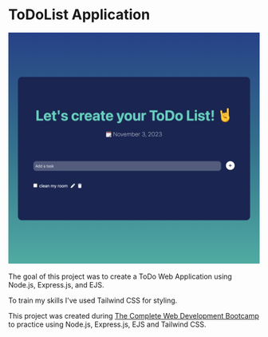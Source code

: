 # ToDoList Application

![ToDoList App Preview](./public/images/todo-app.png)

The goal of this project was to create a ToDo Web Application using Node.js, Express.js, and EJS.

To train my skills I've used Tailwind CSS for styling.

This project was created during [The Complete Web Development Bootcamp](https://www.udemy.com/course/the-complete-web-development-bootcamp/) to practice using Node.js, Express.js, EJS and Tailwind CSS.
